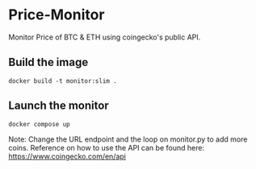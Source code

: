 # Price-Monitor
Monitor Price of BTC &amp; ETH using coingecko's public API.

## Build the image
    docker build -t monitor:slim .
## Launch the monitor
    docker compose up

Note: Change the URL endpoint and the loop on monitor.py to add more coins. Reference on how to use the API can be found here: https://www.coingecko.com/en/api 
